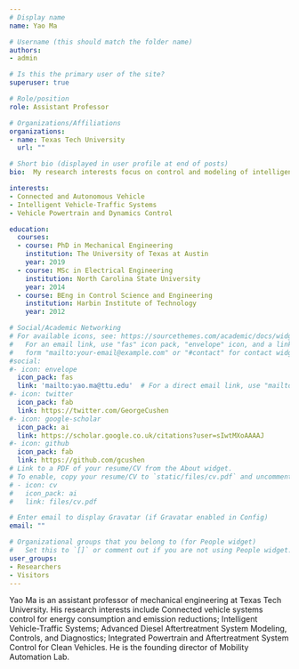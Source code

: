 ```yaml
---
# Display name
name: Yao Ma

# Username (this should match the folder name)
authors:
- admin

# Is this the primary user of the site?
superuser: true

# Role/position
role: Assistant Professor

# Organizations/Affiliations
organizations:
- name: Texas Tech University
  url: ""

# Short bio (displayed in user profile at end of posts)
bio:  My research interests focus on control and modeling of intelligent vehicle systems for improvement of efficiency, mobility, and safety.

interests:
- Connected and Autonomous Vehicle
- Intelligent Vehicle-Traffic Systems
- Vehicle Powertrain and Dynamics Control

education:
  courses:
  - course: PhD in Mechanical Engineering
    institution: The University of Texas at Austin
    year: 2019
  - course: MSc in Electrical Engineering
    institution: North Carolina State University
    year: 2014
  - course: BEng in Control Science and Engineering
    institution: Harbin Institute of Technology
    year: 2012

# Social/Academic Networking
# For available icons, see: https://sourcethemes.com/academic/docs/widgets/#icons
#   For an email link, use "fas" icon pack, "envelope" icon, and a link in the
#   form "mailto:your-email@example.com" or "#contact" for contact widget.
#social:
#- icon: envelope
  icon_pack: fas
  link: 'mailto:yao.ma@ttu.edu'  # For a direct email link, use "mailto:test@example.org".
#- icon: twitter
  icon_pack: fab
  link: https://twitter.com/GeorgeCushen
#- icon: google-scholar
  icon_pack: ai
  link: https://scholar.google.co.uk/citations?user=sIwtMXoAAAAJ
#- icon: github
  icon_pack: fab
  link: https://github.com/gcushen
# Link to a PDF of your resume/CV from the About widget.
# To enable, copy your resume/CV to `static/files/cv.pdf` and uncomment the lines below.  
# - icon: cv
#   icon_pack: ai
#   link: files/cv.pdf

# Enter email to display Gravatar (if Gravatar enabled in Config)
email: ""

# Organizational groups that you belong to (for People widget)
#   Set this to `[]` or comment out if you are not using People widget.  
user_groups:
- Researchers
- Visitors
---
```


Yao Ma is an assistant professor of mechanical engineering at Texas Tech University. His research interests include Connected vehicle systems control for energy consumption and emission reductions; Intelligent Vehicle-Traffic Systems; Advanced Diesel Aftertreatment System Modeling, Controls, and Diagnostics; Integrated Powertrain and Aftertreatment System Control for Clean Vehicles. He is the founding director of Mobility Automation Lab.

